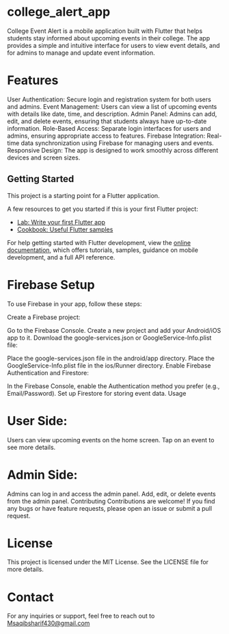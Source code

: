# college_alert_app
College Event Alert is a mobile application built with Flutter that helps students stay informed about upcoming events in their college. The app provides a simple and intuitive interface for users to view event details, and for admins to manage and update event information.

# Features
User Authentication: Secure login and registration system for both users and admins.
Event Management: Users can view a list of upcoming events with details like date, time, and description.
Admin Panel: Admins can add, edit, and delete events, ensuring that students always have up-to-date information.
Role-Based Access: Separate login interfaces for users and admins, ensuring appropriate access to features.
Firebase Integration: Real-time data synchronization using Firebase for managing users and events.
Responsive Design: The app is designed to work smoothly across different devices and screen sizes.

## Getting Started

This project is a starting point for a Flutter application.

A few resources to get you started if this is your first Flutter project:

- [Lab: Write your first Flutter app](https://docs.flutter.dev/get-started/codelab)
- [Cookbook: Useful Flutter samples](https://docs.flutter.dev/cookbook)

For help getting started with Flutter development, view the
[online documentation](https://docs.flutter.dev/), which offers tutorials,
samples, guidance on mobile development, and a full API reference.


# Firebase Setup
To use Firebase in your app, follow these steps:

Create a Firebase project:

Go to the Firebase Console.
Create a new project and add your Android/iOS app to it.
Download the google-services.json or GoogleService-Info.plist file:

Place the google-services.json file in the android/app directory.
Place the GoogleService-Info.plist file in the ios/Runner directory.
Enable Firebase Authentication and Firestore:

In the Firebase Console, enable the Authentication method you prefer (e.g., Email/Password).
Set up Firestore for storing event data.
Usage

# User Side:

Users can view upcoming events on the home screen.
Tap on an event to see more details.

# Admin Side:

Admins can log in and access the admin panel.
Add, edit, or delete events from the admin panel.
Contributing
Contributions are welcome! If you find any bugs or have feature requests, please open an issue or submit a pull request.

# License
This project is licensed under the MIT License. See the LICENSE file for more details.

# Contact
For any inquiries or support, feel free to reach out to Msaqibsharif430@gmail.com

